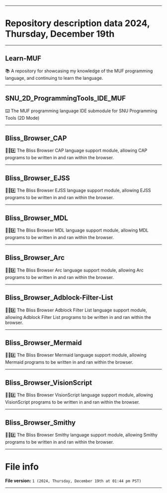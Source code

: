 
***

# Repository description data 2024, Thursday, December 19th

---

## Learn-MUF

📚️ A repository for showcasing my knowledge of the MUF programming language, and continuing to learn the language. 

---

## SNU_2D_ProgrammingTools_IDE_MUF

⌨️ The MUF programming language IDE submodule for SNU Programming Tools (2D Mode)

---

## Bliss_Browser_CAP

🌳️🌐️#️⃣️ The Bliss Browser CAP language support module, allowing CAP programs to be written in and ran within the browser.

---

## Bliss_Browser_EJSS

🌳️🌐️#️⃣️ The Bliss Browser EJSS language support module, allowing EJSS programs to be written in and ran within the browser.

---

## Bliss_Browser_MDL

🌳️🌐️#️⃣️ The Bliss Browser MDL language support module, allowing MDL programs to be written in and ran within the browser.

---

## Bliss_Browser_Arc

🌳️🌐️#️⃣️ The Bliss Browser Arc language support module, allowing Arc programs to be written in and ran within the browser.

---

## Bliss_Browser_Adblock-Filter-List

🌳️🌐️#️⃣️ The Bliss Browser Adblock Filter List language support module, allowing Adblock Filter List programs to be written in and ran within the browser.

---

## Bliss_Browser_Mermaid

🌳️🌐️#️⃣️ The Bliss Browser Mermaid language support module, allowing Mermaid programs to be written in and ran within the browser.

---

## Bliss_Browser_VisionScript

🌳️🌐️#️⃣️ The Bliss Browser VisionScript language support module, allowing VisionScript programs to be written in and ran within the browser.

---

## Bliss_Browser_Smithy

🌳️🌐️#️⃣️ The Bliss Browser Smithy language support module, allowing Smithy programs to be written in and ran within the browser.

***

# File info

**File version:** `1 (2024, Thursday, December 19th at 01:44 pm PST)`

***

